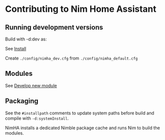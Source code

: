 # Contributing to Nim Home Assistant

## Running development versions

Build with -d:dev as:

See [Install](https://github.com/ThomasTJdev/nim_homeassistant/wiki/Install-NimHA)

Create `./config/nimha_dev.cfg` from `./config/nimha_default.cfg`

## Modules

See [Develop new module](https://github.com/ThomasTJdev/nim_homeassistant/wiki/Develop-new-module)

## Packaging

See the `#installpath` comments to update system paths before build and compile with `-d:systemInstall`.

NimHA installs a dedicated Nimble package cache and runs Nim to build the modules.
